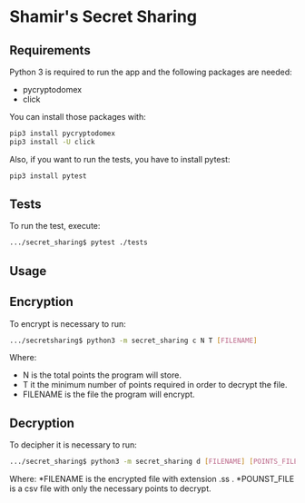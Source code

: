 # Shamir's Secret Sharing 

## Requirements

Python 3 is required to run the app and the following packages are needed:

* pycryptodomex
* click

You can install those packages with:

```bash
pip3 install pycryptodomex
pip3 install -U click 
```

Also, if you want to run the tests, you have to install pytest:

```bash
pip3 install pytest
```
## Tests

To run the test, execute:

```bash
.../secret_sharing$ pytest ./tests
```

## Usage

## Encryption
To encrypt is necessary to run:
```bash
.../secretsharing$ python3 -m secret_sharing c N T [FILENAME]
```
Where:
* N is the total points the program will store.
* T it the minimum number of points required in order to decrypt the file.
* FILENAME is the file the program will encrypt.

## Decryption
To decipher it is necessary to run:
```bash
.../secret_sharing$ python3 -m secret_sharing d [FILENAME] [POINTS_FILE]
```

Where:
*FILENAME is the encrypted file with extension .ss .
*POUNST_FILE is a csv file with only the necessary points to decrypt.
